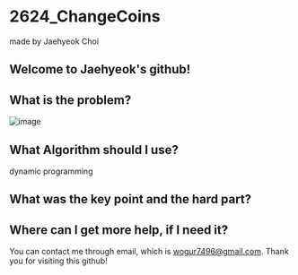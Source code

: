 # 2624_ChangeCoins

made by Jaehyeok Choi

## Welcome to Jaehyeok's github!

## What is the problem?

![image](https://github.com/Choi-JaeHyeok-21500749/2624_ChangeCoins/blob/main/2624_pro.PNG)

## What Algorithm should I use?

dynamic programming

## What was the key point and the hard part?



## Where can I get more help, if I need it?

You can contact me through email, which is wogur7496@gmail.com.
Thank you for visiting this github!
